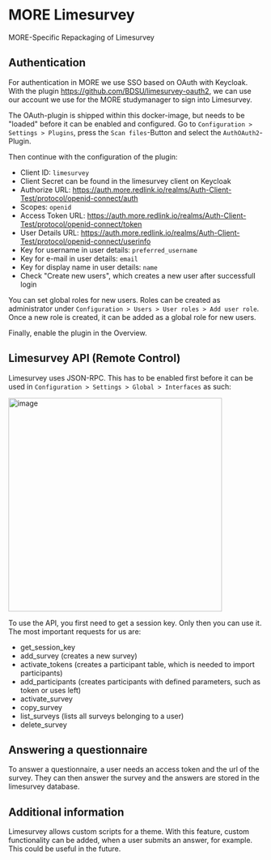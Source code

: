 # MORE Limesurvey
MORE-Specific Repackaging of Limesurvey

## Authentication 

For authentication in MORE we use SSO based on OAuth with Keycloak.
With the plugin https://github.com/BDSU/limesurvey-oauth2, we can use our account we use for the
MORE studymanager to sign into Limesurvey.

The OAuth-plugin is shipped within this docker-image, but needs to be "loaded" before it can be
enabled and configured.
Go to `Configuration > Settings > Plugins`, press the `Scan files`-Button and select the
`AuthOAuth2`-Plugin.

Then continue with the configuration of the plugin:

- Client ID: `limesurvey`
- Client Secret can be found in the limesurvey client on Keycloak
- Authorize URL: https://auth.more.redlink.io/realms/Auth-Client-Test/protocol/openid-connect/auth
- Scopes: `openid`
- Access Token URL: https://auth.more.redlink.io/realms/Auth-Client-Test/protocol/openid-connect/token
- User Details URL: https://auth.more.redlink.io/realms/Auth-Client-Test/protocol/openid-connect/userinfo
- Key for username in user details: `preferred_username`
- Key for e-mail in user details: `email`
- Key for display name in user details: `name`
- Check "Create new users", which creates a new user after successfull login

You can set global roles for new users. Roles can be created as administrator under
`Configuration > Users > User roles > Add user role`. Once a new role is created,
it can be added as a global role for new users.

Finally, enable the plugin in the Overview.

## Limesurvey API (Remote Control)

Limesurvey uses JSON-RPC. This has to be enabled first before it can be used in
`Configuration > Settings > Global > Interfaces` as such:

<img width="422" alt="image" src="https://user-images.githubusercontent.com/73277803/217238637-d8830d9f-791e-41f3-bad8-2e1d17246c64.png">

To use the API, you first need to get a session key. Only then you can use it. The most important
requests for us are:

- get_session_key
- add_survey (creates a new survey)
- activate_tokens (creates a participant table, which is needed to import participants)
- add_participants (creates participants with defined parameters, such as token or uses left)
- activate_survey
- copy_survey
- list_surveys (lists all surveys belonging to a user)
- delete_survey

## Answering a questionnaire

To answer a questionnaire, a user needs an access token and the url of the survey. They can then
answer the survey and the answers are stored in the limesurvey database.

## Additional information 

Limesurvey allows custom scripts for a theme. With this feature, custom functionality can be
added, when a user submits an answer, for example. This could be useful in the future.
